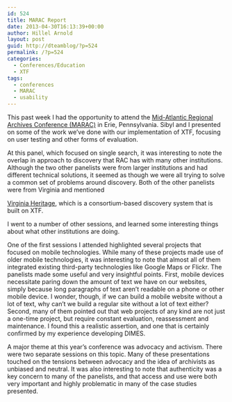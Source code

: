```yaml
---
id: 524
title: MARAC Report
date: 2013-04-30T16:13:39+00:00
author: Hillel Arnold
layout: post
guid: http://dteamblog/?p=524
permalink: /?p=524
categories:
  - Conferences/Education
  - XTF
tags:
  - conferences
  - MARAC
  - usability
---
```

This past week I had the opportunity to attend the <a href="http://www.marac.info/" target="_blank">Mid-Atlantic Regional Archives Conference (MARAC)</a> in Erie, Pennsylvania. Sibyl and I presented on some of the work we&#8217;ve done with our implementation of XTF, focusing on user testing and other forms of evaluation.

<!--more-->At this panel, which focused on single search, it was interesting to note the overlap in approach to discovery that RAC has with many other institutions. Although the two other panelists were from larger institutions and had different technical solutions, it seemed as though we were all trying to solve a common set of problems around discovery. Both of the other panelists were from Virginia and mentioned 

<a href="http://www2.lib.virginia.edu/small/vhp/" target="_blank">Virginia Heritage</a>, which is a consortium-based discovery system that is built on XTF.

I went to a number of other sessions, and learned some interesting things about what other institutions are doing.

One of the first sessions I attended highlighted several projects that focused on mobile technologies. While many of these projects made use of older mobile technologies, it was interesting to note that almost all of them integrated existing third-party technologies like Google Maps or Flickr. The panelists made some useful and very insightful points. First, mobile devices necessitate paring down the amount of text we have on our websites, simply because long paragraphs of text aren&#8217;t readable on a phone or other mobile device. I wonder, though, if we can build a mobile website without a lot of text, why can&#8217;t we build a regular site without a lot of text either? Second, many of them pointed out that web projects of any kind are not just a one-time project, but require constant evaluation, reassessment and maintenance. I found this a realistic assertion, and one that is certainly confirmed by my experience developing DIMES.

A major theme at this year&#8217;s conference was advocacy and activism. There were two separate sessions on this topic. Many of these presentations touched on the tensions between advocacy and the idea of archivists as unbiased and neutral. It was also interesting to note that authenticity was a key concern to many of the panelists, and that access and use were both very important and highly problematic in many of the case studies presented.